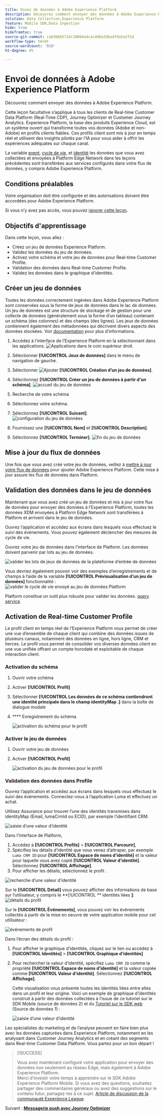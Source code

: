 ```yaml
---
title: Envoi de données à Adobe Experience Platform
description: Découvrez comment envoyer des données à Adobe Experience Platform.
solution: Data Collection,Experience Platform
feature: Mobile SDK,Data Ingestion
hide: true
hidefromtoc: true
source-git-commit: ca83bbb571dc10804adcac446e2dba4fda5a2f1d
workflow-type: tm+mt
source-wordcount: '919'
ht-degree: 8%

---
```


# Envoi de données à Adobe Experience Platform

Découvrez comment envoyer des données à Adobe Experience Platform.

Cette leçon facultative s’applique à tous les clients de Real-time Customer Data Platform (Real-Time CDP), Journey Optimizer et Customer Journey Analytics. Experience Platform, la base des produits Experience Cloud, est un système ouvert qui transforme toutes vos données (Adobe et non-Adobe) en profils clients fiables. Ces profils client sont mis à jour en temps réel et utilisent des insights pilotés par l’IA pour vous aider à offrir les expériences adéquates sur chaque canal.

La variable [event](events.md), [cycle de vie](lifecycle-data.md), et [identité](identity.md) les données que vous avez collectées et envoyées à Platform Edge Network dans les leçons précédentes sont transférées aux services configurés dans votre flux de données, y compris Adobe Experience Platform.


## Conditions préalables

Votre organisation doit être configurée et des autorisations doivent être accordées pour Adobe Experience Platform.

Si vous n’y avez pas accès, vous pouvez [ignorer cette leçon](install-sdks.md).

## Objectifs d&#39;apprentissage

Dans cette leçon, vous allez :

* Créez un jeu de données Experience Platform.
* Validez les données du jeu de données.
* Activez votre schéma et votre jeu de données pour Real-time Customer Profile.
* Validation des données dans Real-time Customer Profile.
* Validez les données dans le graphique d’identités.


## Créer un jeu de données

Toutes les données correctement ingérées dans Adobe Experience Platform sont conservées sous la forme de jeux de données dans le lac de données. Un jeu de données est une structure de stockage et de gestion pour une collecte de données (généralement sous la forme d’un tableau) contenant un schéma (des colonnes) et des champs (des lignes). Les jeux de données contiennent également des métadonnées qui décrivent divers aspects des données stockées. Voir [documentation](https://experienceleague.adobe.com/docs/experience-platform/catalog/datasets/overview.html?lang=fr) pour plus d’informations.

1. Accédez à l’interface de l’Experience Platform en la sélectionnant dans les applications. ![Applications](https://spectrum.adobe.com/static/icons/workflow_18/Smock_Apps_18_N.svg) dans le coin supérieur droit.


1. Sélectionner **[!UICONTROL Jeux de données]** dans le menu de navigation de gauche.

1. Sélectionner ![Ajouter](https://spectrum.adobe.com/static/icons/workflow_18/Smock_AddCircle_18_N.svg) **[!UICONTROL Création d’un jeu de données]**.

1. Sélectionnez **[!UICONTROL Créer un jeu de données à partir d&#39;un schéma]**.
   ![accueil du jeu de données](assets/dataset-create.png)

1. Recherche de votre schéma

1. Sélectionnez votre schéma.

1. Sélectionnez **[!UICONTROL Suivant]**.
   ![configuration du jeu de données](assets/dataset-configure.png)

1. Fournissez une **[!UICONTROL Nom]** et **[!UICONTROL Description]**.

1. Sélectionnez **[!UICONTROL Terminer]**.
   ![fin du jeu de données](assets/dataset-finish.png)

## Mise à jour du flux de données

Une fois que vous avez créé votre jeu de données, veillez à [mettre à jour votre flux de données](create-datastream.md) pour ajouter Adobe Experience Platform. Cette mise à jour assure les flux de données dans Platform.

## Validation des données dans le jeu de données

Maintenant que vous avez créé un jeu de données et mis à jour votre flux de données pour envoyer des données à l’Experience Platform, toutes les données XDM envoyées à Platform Edge Network sont transférées à Platform et arrivent dans le jeu de données.

Ouvrez l’application et accédez aux écrans dans lesquels vous effectuez le suivi des événements. Vous pouvez également déclencher des mesures de cycle de vie.

Ouvrez votre jeu de données dans l’interface de Platform. Les données doivent parvenir par lots au jeu de données.

![valider les lots de jeux de données de la plateforme d’entrée de données](assets/platform-dataset-batches.png)

Vous devriez également pouvoir voir des exemples d’enregistrements et de champs à l’aide de la variable **[!UICONTROL Prévisualisation d’un jeu de données]** fonctionnalité :
![valider le cycle de vie envoyé au jeu de données Platform](assets/lifecycle-platform-dataset.png)

Platform constitue un outil plus robuste pour valider les données. [query service](https://experienceleague.adobe.com/docs/platform-learn/tutorials/queries/explore-data.html?lang=fr).

## Activation de Real-time Customer Profile

Le profil client en temps réel de l’Experience Platform vous permet de créer une vue d’ensemble de chaque client qui combine des données issues de plusieurs canaux, notamment des données en ligne, hors ligne, CRM et tierces. Le profil vous permet de consolider vos diverses données client en une vue unifiée offrant un compte horodaté et exploitable de chaque interaction client.

### Activation du schéma

1. Ouvrir votre schéma
1. Activer **[!UICONTROL Profil]**
1. Sélectionner **[!UICONTROL Les données de ce schéma contiendront une identité principale dans le champ identityMap .]** dans la boîte de dialogue modale
1. **** Enregistrement du schéma

   ![activation du schéma pour le profil](assets/platform-profile-schema.png)

### Activer le jeu de données

1. Ouvrir votre jeu de données
1. Activer **[!UICONTROL Profil]**

   ![activation du jeu de données pour le profil](assets/platform-profile-dataset.png)

### Validation des données dans Profile

Ouvrez l’application et accédez aux écrans dans lesquels vous effectuez le suivi des événements. Connectez-vous à l’application Luma et effectuez un achat.

Utilisez Assurance pour trouver l’une des identités transmises dans identityMap (Email, lumaCrmId ou ECID), par exemple l’identifiant CRM.

![saisie d’une valeur d’identité](assets/platform-identity.png)

Dans l’interface de Platform,

1. Accédez à **[!UICONTROL Profils]** > **[!UICONTROL Parcourir]**,
1. Spécifiez les détails d’identité que vous venez d’attraper, par exemple `Luma CRM ID` pour **[!UICONTROL Espace de noms d’identité]** et la valeur pour laquelle vous avez copié **[!UICONTROL Valeur d’identité]**. Sélectionnez **[!UICONTROL Affichage]**.
1. Pour afficher les détails, sélectionnez le profil .

![recherche d’une valeur d’identité](assets/platform-profile-lookup.png)

Sur le **[!UICONTROL Détail]** vous pouvez afficher des informations de base sur l’utilisateur, y compris le **[!UICONTROL ** identités liées **]**:
![détails du profil](assets/platform-profile-details.png)

Sur le **[!UICONTROL Événements]**, vous pouvez voir les événements collectés à partir de la mise en oeuvre de votre application mobile pour cet utilisateur :

![événements de profil](assets/platform-profile-events.png)


Dans l’écran des détails du profil :

1. Pour afficher le graphique d’identités, cliquez sur le lien ou accédez à **[!UICONTROL Identités]** > **[!UICONTROL Graphique d’identités]**
1. Pour rechercher la valeur d’identité, spécifiez `Luma CRM ID` comme la propriété **[!UICONTROL Espace de noms d’identité]** et la valeur copiée comme **[!UICONTROL Valeur d’identité]**. Sélectionnez **[!UICONTROL Affichage]**.

   Cette visualisation vous présente toutes les identités liées entre elles dans un profil et leur origine. Voici un exemple de graphique d’identités construit à partir des données collectées à l’issue de ce tutoriel sur le SDK Mobile (source de données 2) et du [Tutoriel sur le SDK web](https://experienceleague.adobe.com/docs/platform-learn/implement-web-sdk/overview.html?lang=fr) (Source de données 1) :

   ![saisie d’une valeur d’identité](assets/platform-profile-identitygraph.png)

Les spécialistes du marketing et de l’analyse peuvent en faire bien plus avec les données capturées dans Experience Platform, notamment en les analysant dans Customer Journey Analytics et en créant des segments dans Real-time Customer Data Platform. Vous partez pour un bon départ !


>[!SUCCESS]
>
>Vous avez maintenant configuré votre application pour envoyer des données non seulement au réseau Edge, mais également à Adobe Experience Platform.<br>Merci d’investir votre temps à apprendre sur le SDK Adobe Experience Platform Mobile. Si vous avez des questions, souhaitez partager des commentaires généraux ou avez des suggestions sur le contenu futur, partagez-les à ce sujet. [Article de discussion de la communauté Experience League](https://experienceleaguecommunities.adobe.com/t5/adobe-experience-platform-launch/tutorial-discussion-implement-adobe-experience-cloud-in-mobile/td-p/443796).

Suivant : **[Messagerie push avec Journey Optimizer](journey-optimizer-push.md)**
